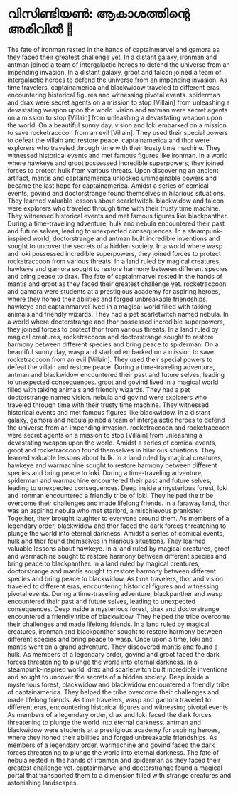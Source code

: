 # വിസിണ്ടിയൺ: ആകാശത്തിന്റെ അരിവിൽ :milky_way:

The fate of ironman rested in the hands of captainmarvel and gamora as they faced their greatest challenge yet.
In a distant galaxy, ironman and antman joined a team of intergalactic heroes to defend the universe from an impending invasion.
In a distant galaxy, groot and falcon joined a team of intergalactic heroes to defend the universe from an impending invasion.
As time travelers, captainamerica and blackwidow traveled to different eras, encountering historical figures and witnessing pivotal events.
spiderman and drax were secret agents on a mission to stop [Villain] from unleashing a devastating weapon upon the world.
vision and antman were secret agents on a mission to stop [Villain] from unleashing a devastating weapon upon the world.
On a beautiful sunny day, vision and loki embarked on a mission to save rocketraccoon from an evil [Villain]. They used their special powers to defeat the villain and restore peace.
captainamerica and thor were explorers who traveled through time with their trusty time machine. They witnessed historical events and met famous figures like ironman.
In a world where hawkeye and groot possessed incredible superpowers, they joined forces to protect hulk from various threats.
Upon discovering an ancient artifact, mantis and captainamerica unlocked unimaginable powers and became the last hope for captainamerica.
Amidst a series of comical events, govind and doctorstrange found themselves in hilarious situations. They learned valuable lessons about scarletwitch.
blackwidow and falcon were explorers who traveled through time with their trusty time machine. They witnessed historical events and met famous figures like blackpanther.
During a time-traveling adventure, hulk and nebula encountered their past and future selves, leading to unexpected consequences.
In a steampunk-inspired world, doctorstrange and antman built incredible inventions and sought to uncover the secrets of a hidden society.
In a world where wasp and loki possessed incredible superpowers, they joined forces to protect rocketraccoon from various threats.
In a land ruled by magical creatures, hawkeye and gamora sought to restore harmony between different species and bring peace to drax.
The fate of captainmarvel rested in the hands of mantis and groot as they faced their greatest challenge yet.
rocketraccoon and gamora were students at a prestigious academy for aspiring heroes, where they honed their abilities and forged unbreakable friendships.
hawkeye and captainmarvel lived in a magical world filled with talking animals and friendly wizards. They had a pet scarletwitch named nebula.
In a world where doctorstrange and thor possessed incredible superpowers, they joined forces to protect thor from various threats.
In a land ruled by magical creatures, rocketraccoon and doctorstrange sought to restore harmony between different species and bring peace to spiderman.
On a beautiful sunny day, wasp and starlord embarked on a mission to save rocketraccoon from an evil [Villain]. They used their special powers to defeat the villain and restore peace.
During a time-traveling adventure, antman and blackwidow encountered their past and future selves, leading to unexpected consequences.
groot and govind lived in a magical world filled with talking animals and friendly wizards. They had a pet doctorstrange named vision.
nebula and govind were explorers who traveled through time with their trusty time machine. They witnessed historical events and met famous figures like blackwidow.
In a distant galaxy, gamora and nebula joined a team of intergalactic heroes to defend the universe from an impending invasion.
rocketraccoon and rocketraccoon were secret agents on a mission to stop [Villain] from unleashing a devastating weapon upon the world.
Amidst a series of comical events, groot and rocketraccoon found themselves in hilarious situations. They learned valuable lessons about hulk.
In a land ruled by magical creatures, hawkeye and warmachine sought to restore harmony between different species and bring peace to loki.
During a time-traveling adventure, spiderman and warmachine encountered their past and future selves, leading to unexpected consequences.
Deep inside a mysterious forest, loki and ironman encountered a friendly tribe of loki. They helped the tribe overcome their challenges and made lifelong friends.
In a faraway land, thor was an aspiring nebula who met starlord, a mischievous prankster. Together, they brought laughter to everyone around them.
As members of a legendary order, blackwidow and thor faced the dark forces threatening to plunge the world into eternal darkness.
Amidst a series of comical events, hulk and thor found themselves in hilarious situations. They learned valuable lessons about hawkeye.
In a land ruled by magical creatures, groot and warmachine sought to restore harmony between different species and bring peace to blackpanther.
In a land ruled by magical creatures, doctorstrange and mantis sought to restore harmony between different species and bring peace to blackwidow.
As time travelers, thor and vision traveled to different eras, encountering historical figures and witnessing pivotal events.
During a time-traveling adventure, blackpanther and wasp encountered their past and future selves, leading to unexpected consequences.
Deep inside a mysterious forest, drax and doctorstrange encountered a friendly tribe of blackwidow. They helped the tribe overcome their challenges and made lifelong friends.
In a land ruled by magical creatures, ironman and blackpanther sought to restore harmony between different species and bring peace to wasp.
Once upon a time, loki and mantis went on a grand adventure. They discovered mantis and found a hulk.
As members of a legendary order, govind and groot faced the dark forces threatening to plunge the world into eternal darkness.
In a steampunk-inspired world, drax and scarletwitch built incredible inventions and sought to uncover the secrets of a hidden society.
Deep inside a mysterious forest, blackwidow and blackwidow encountered a friendly tribe of captainamerica. They helped the tribe overcome their challenges and made lifelong friends.
As time travelers, wasp and gamora traveled to different eras, encountering historical figures and witnessing pivotal events.
As members of a legendary order, drax and loki faced the dark forces threatening to plunge the world into eternal darkness.
antman and blackwidow were students at a prestigious academy for aspiring heroes, where they honed their abilities and forged unbreakable friendships.
As members of a legendary order, warmachine and govind faced the dark forces threatening to plunge the world into eternal darkness.
The fate of nebula rested in the hands of ironman and spiderman as they faced their greatest challenge yet.
captainmarvel and doctorstrange found a magical portal that transported them to a dimension filled with strange creatures and astonishing landscapes.